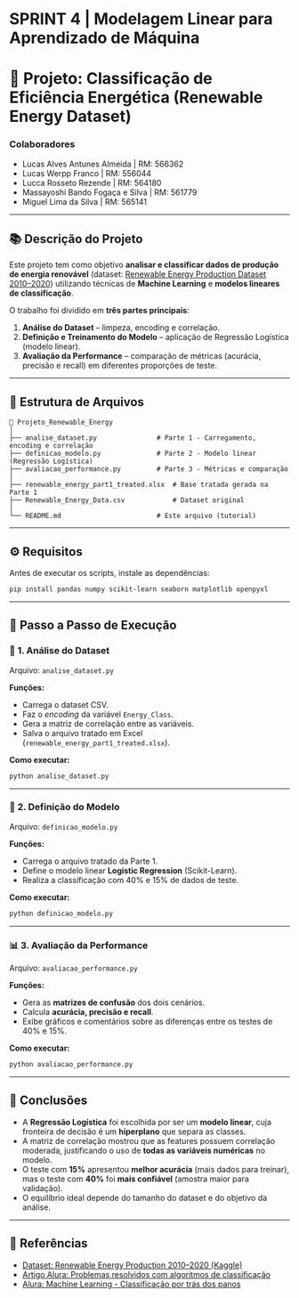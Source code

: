 # **SPRINT 4 | Modelagem Linear para Aprendizado de Máquina**

# 🧾 Projeto: Classificação de Eficiência Energética (Renewable Energy Dataset)
 
### **Colaboradores**

*   Lucas Alves Antunes Almeida | RM: 566362
*   Lucas Werpp Franco | RM: 556044
*   Lucca Rosseto Rezende | RM: 564180
*   Massayoshi Bando Fogaça e Silva | RM: 561779
*   Miguel Lima da Silva | RM: 565141

---

## 📚 Descrição do Projeto

Este projeto tem como objetivo **analisar e classificar dados de produção de energia renovável** (dataset: [Renewable Energy Production Dataset 2010–2020](https://www.kaggle.com/datasets/itsrohithere/renewable-energy-production-dataset-2010-2020/data)) utilizando técnicas de **Machine Learning** e **modelos lineares de classificação**.

O trabalho foi dividido em **três partes principais**:

1. **Análise do Dataset** – limpeza, encoding e correlação.  
2. **Definição e Treinamento do Modelo** – aplicação de Regressão Logística (modelo linear).  
3. **Avaliação da Performance** – comparação de métricas (acurácia, precisão e recall) em diferentes proporções de teste.

---

## 🧩 Estrutura de Arquivos

```
📂 Projeto_Renewable_Energy
│
├── analise_dataset.py               # Parte 1 - Carregamento, encoding e correlação
├── definicao_modelo.py              # Parte 2 - Modelo linear (Regressão Logística)
├── avaliacao_performance.py         # Parte 3 - Métricas e comparação
│
├── renewable_energy_part1_treated.xlsx  # Base tratada gerada na Parte 1
├── Renewable_Energy_Data.csv            # Dataset original
│
└── README.md                        # Este arquivo (tutorial)
```

---

## ⚙️ Requisitos

Antes de executar os scripts, instale as dependências:

```bash
pip install pandas numpy scikit-learn seaborn matplotlib openpyxl
```

---

## 🚀 Passo a Passo de Execução

### 🧠 **1. Análise do Dataset**
Arquivo: `analise_dataset.py`

**Funções:**
- Carrega o dataset CSV.  
- Faz o *encoding* da variável `Energy_Class`.  
- Gera a matriz de correlação entre as variáveis.  
- Salva o arquivo tratado em Excel (`renewable_energy_part1_treated.xlsx`).

**Como executar:**
```bash
python analise_dataset.py
```

---

### 🧩 **2. Definição do Modelo**
Arquivo: `definicao_modelo.py`

**Funções:**
- Carrega o arquivo tratado da Parte 1.  
- Define o modelo linear **Logistic Regression** (Scikit-Learn).  
- Realiza a classificação com 40% e 15% de dados de teste.

**Como executar:**
```bash
python definicao_modelo.py
```

---

### 📊 **3. Avaliação da Performance**
Arquivo: `avaliacao_performance.py`

**Funções:**
- Gera as **matrizes de confusão** dos dois cenários.  
- Calcula **acurácia, precisão e recall**.  
- Exibe gráficos e comentários sobre as diferenças entre os testes de 40% e 15%.

**Como executar:**
```bash
python avaliacao_performance.py
```

---

## 🧠 Conclusões

- A **Regressão Logística** foi escolhida por ser um **modelo linear**, cuja fronteira de decisão é um **hiperplano** que separa as classes.  
- A matriz de correlação mostrou que as features possuem correlação moderada, justificando o uso de **todas as variáveis numéricas** no modelo.  
- O teste com **15%** apresentou **melhor acurácia** (mais dados para treinar), mas o teste com **40%** foi **mais confiável** (amostra maior para validação).  
- O equilíbrio ideal depende do tamanho do dataset e do objetivo da análise.

---

## 🧾 Referências

- [Dataset: Renewable Energy Production 2010–2020 (Kaggle)](https://www.kaggle.com/datasets/itsrohithere/renewable-energy-production-dataset-2010-2020)  
- [Artigo Alura: Problemas resolvidos com algoritmos de classificação](https://www.alura.com.br/artigos/problemas-resolvidos-algoritmos-classificacao)  
- [Alura: Machine Learning - Classificação por trás dos panos](https://www.alura.com.br/conteudo/machine-learning-classificacao-tras-panos)
